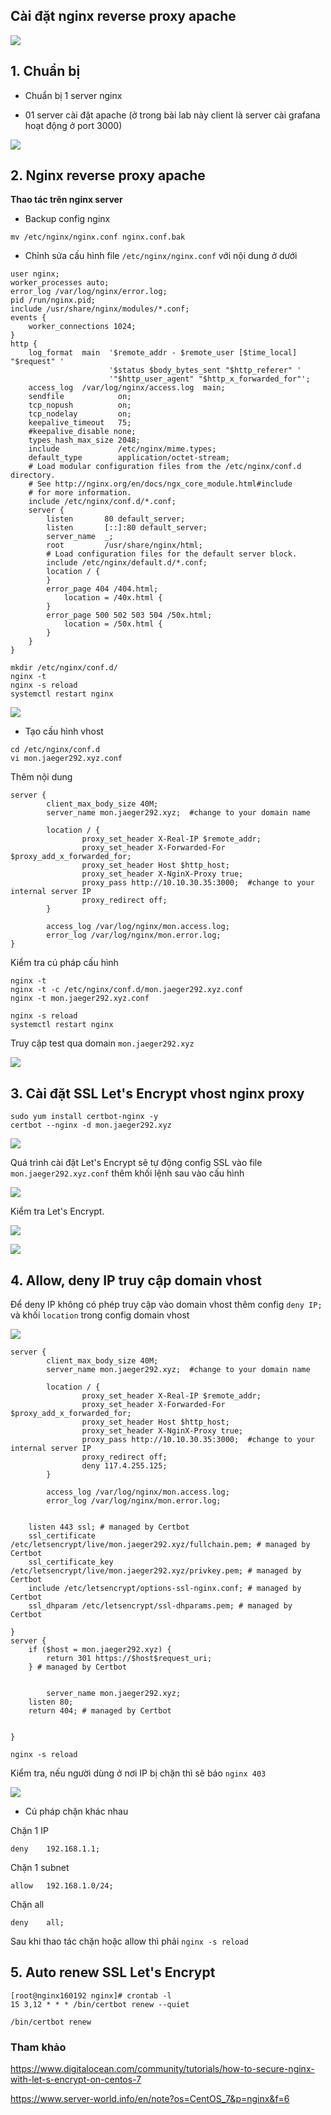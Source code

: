 ## Cài đặt nginx reverse proxy apache

![](../images/nginx-reverse-apache/topo-nginx.png)

## 1. Chuẩn bị

- Chuẩn bị 1 server nginx

- 01 server cài đặt apache (ở trong bài lab này client là server cài grafana hoạt động ở port 3000)

![](../images/nginx-reverse-apache/Screenshot_1157.png)

## 2. Nginx reverse proxy apache

**Thao tác trên nginx server**

- Backup config nginx

```
mv /etc/nginx/nginx.conf nginx.conf.bak
```

- Chỉnh sửa cấu hình file `/etc/nginx/nginx.conf` với nội dung ở dưới

```
user nginx;
worker_processes auto;
error_log /var/log/nginx/error.log;
pid /run/nginx.pid;
include /usr/share/nginx/modules/*.conf;
events {
    worker_connections 1024;
}
http {
    log_format  main  '$remote_addr - $remote_user [$time_local] "$request" '
                      '$status $body_bytes_sent "$http_referer" '
                      '"$http_user_agent" "$http_x_forwarded_for"';
    access_log  /var/log/nginx/access.log  main;
    sendfile            on;
    tcp_nopush          on;
    tcp_nodelay         on;
    keepalive_timeout   75;
    #keepalive_disable none;
    types_hash_max_size 2048;
    include             /etc/nginx/mime.types;
    default_type        application/octet-stream;
    # Load modular configuration files from the /etc/nginx/conf.d directory.
    # See http://nginx.org/en/docs/ngx_core_module.html#include
    # for more information.
    include /etc/nginx/conf.d/*.conf;
    server {
        listen       80 default_server;
        listen       [::]:80 default_server;
        server_name  _;
        root         /usr/share/nginx/html;
        # Load configuration files for the default server block.
        include /etc/nginx/default.d/*.conf;
        location / {
        }
        error_page 404 /404.html;
            location = /40x.html {
        }
        error_page 500 502 503 504 /50x.html;
            location = /50x.html {
        }
    }
}
```

```
mkdir /etc/nginx/conf.d/
nginx -t
nginx -s reload
systemctl restart nginx
```

![](../images/nginx-reverse-apache/Screenshot_1158.png)

- Tạo cấu hình vhost

```
cd /etc/nginx/conf.d
vi mon.jaeger292.xyz.conf
```

Thêm nội dung

```
server {
        client_max_body_size 40M;
        server_name mon.jaeger292.xyz;  #change to your domain name

        location / {
                proxy_set_header X-Real-IP $remote_addr;
                proxy_set_header X-Forwarded-For $proxy_add_x_forwarded_for;
                proxy_set_header Host $http_host;
                proxy_set_header X-NginX-Proxy true;
                proxy_pass http://10.10.30.35:3000;  #change to your internal server IP
                proxy_redirect off;
        }

        access_log /var/log/nginx/mon.access.log;
        error_log /var/log/nginx/mon.error.log;
}
```

Kiểm tra cú pháp cấu hình

```
nginx -t
nginx -t -c /etc/nginx/conf.d/mon.jaeger292.xyz.conf
nginx -t mon.jaeger292.xyz.conf
```

```
nginx -s reload
systemctl restart nginx
```

Truy cập test qua domain `mon.jaeger292.xyz`

![](../images/nginx-reverse-apache/Screenshot_1159.png)

## 3. Cài đặt SSL Let's Encrypt vhost nginx proxy

```
sudo yum install certbot-nginx -y
certbot --nginx -d mon.jaeger292.xyz
```

![](../images/nginx-reverse-apache/Screenshot_1160.png)

Quá trình cài đặt Let's Encrypt sẽ tự động config SSL vào file `mon.jaeger292.xyz.conf` thêm khối lệnh sau vào cấu hình

![](../images/nginx-reverse-apache/Screenshot_1161.png)

Kiểm tra Let's Encrypt.

![](../images/nginx-reverse-apache/Screenshot_1162.png)

![](../images/nginx-reverse-apache/Screenshot_1163.png)


## 4. Allow, deny IP truy cập domain vhost

Để deny IP không có phép truy cập vào domain vhost thêm config `deny IP;` và khối `location` trong config domain vhost

![](../images/nginx-reverse-apache/Screenshot_1165.png)

```
server {
        client_max_body_size 40M;
        server_name mon.jaeger292.xyz;  #change to your domain name

        location / {
                proxy_set_header X-Real-IP $remote_addr;
                proxy_set_header X-Forwarded-For $proxy_add_x_forwarded_for;
                proxy_set_header Host $http_host;
                proxy_set_header X-NginX-Proxy true;
                proxy_pass http://10.10.30.35:3000;  #change to your internal server IP
                proxy_redirect off;
                deny 117.4.255.125;
        }

        access_log /var/log/nginx/mon.access.log;
        error_log /var/log/nginx/mon.error.log;


    listen 443 ssl; # managed by Certbot
    ssl_certificate /etc/letsencrypt/live/mon.jaeger292.xyz/fullchain.pem; # managed by Certbot
    ssl_certificate_key /etc/letsencrypt/live/mon.jaeger292.xyz/privkey.pem; # managed by Certbot
    include /etc/letsencrypt/options-ssl-nginx.conf; # managed by Certbot
    ssl_dhparam /etc/letsencrypt/ssl-dhparams.pem; # managed by Certbot

}
server {
    if ($host = mon.jaeger292.xyz) {
        return 301 https://$host$request_uri;
    } # managed by Certbot


        server_name mon.jaeger292.xyz;
    listen 80;
    return 404; # managed by Certbot


}
```

```
nginx -s reload
```

Kiểm tra, nếu người dùng ở nơi IP bị chặn thì sẽ báo `nginx 403`

![](../images/nginx-reverse-apache/Screenshot_1165.png)

- Cú pháp chặn khác nhau

Chặn 1 IP

```
deny    192.168.1.1;
```

Chặn 1 subnet

```
allow   192.168.1.0/24;
```

Chặn all

```
deny    all;
```

Sau khi thao tác chặn hoặc allow thì phải `nginx -s reload`

## 5. Auto renew SSL Let's Encrypt

```
[root@nginx160192 nginx]# crontab -l
15 3,12 * * * /bin/certbot renew --quiet
```

```
/bin/certbot renew
```

### Tham khảo

https://www.digitalocean.com/community/tutorials/how-to-secure-nginx-with-let-s-encrypt-on-centos-7

https://www.server-world.info/en/note?os=CentOS_7&p=nginx&f=6

